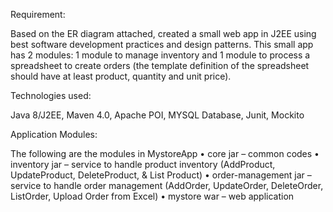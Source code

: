 Requirement:

Based on the ER diagram attached, created a small web app in J2EE using best software development practices and design patterns.
This small app has 2 modules:
1 module to manage inventory and
1 module to process a spreadsheet to create orders (the template definition of the spreadsheet should have at least product, quantity and unit price).

Technologies used:

Java 8/J2EE, Maven 4.0, Apache POI, MYSQL Database, Junit, Mockito

Application Modules:

The following are the modules in MystoreApp
•	core jar – common codes
•	inventory jar – service to handle product inventory (AddProduct, UpdateProduct, DeleteProduct, & List Product)
•	order-management jar – service to handle order management (AddOrder, UpdateOrder, DeleteOrder, ListOrder, Upload Order from Excel)
•	mystore war – web application 

